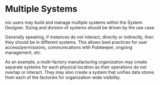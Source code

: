 # Multiple Systems

nio users may build and manage multiple systems within the System Designer. Sizing and division of systems should be driven by the use case.

Generally speaking, if instances do not interact, directly or indirectly, then they should be in different systems. This allows best practices for user access/permissions, communications with Pubkeeper, ongoing management, etc.

As an example, a multi-factory manufacturing organization may create separate systems for each physical location as their operations do not overlap or interact. They may also create a system that unifies data stores from each of the factories for organization-wide visibility.
